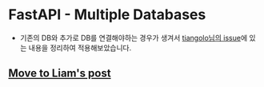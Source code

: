 # FastAPI - Multiple Databases
- 기존의 DB와 추가로 DB를 연결해야하는 경우가 생겨서 [tiangolo님의 issue](https://github.com/tiangolo/fastapi/issues/2592)에 있는 내용을 정리하여 적용해보았습니다.

## [Move to Liam's post](https://liampoet.github.io/FastAPI-Multipledatabases/)

